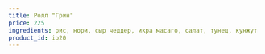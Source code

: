 ```yaml
---
title: Ролл "Грин"
price: 225
ingredients: рис, нори, сыр чеддер, икра масаго, салат, тунец, кунжут
product_id: io20
---
```



